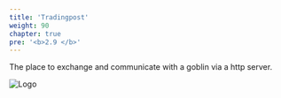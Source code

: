 ```yaml
---
title: 'Tradingpost'
weight: 90
chapter: true
pre: '<b>2.9 </b>'
---
```


The place to exchange and communicate with a goblin via a http server.

![Logo](/img/goblin-blupi-tradingpost.png?width=600px&lightbox=false)
